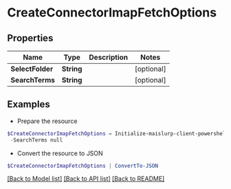 # CreateConnectorImapFetchOptions
## Properties

Name | Type | Description | Notes
------------ | ------------- | ------------- | -------------
**SelectFolder** | **String** |  | [optional] 
**SearchTerms** | **String** |  | [optional] 

## Examples

- Prepare the resource
```powershell
$CreateConnectorImapFetchOptions = Initialize-maislurp-client-powershellCreateConnectorImapFetchOptions  -SelectFolder null `
 -SearchTerms null
```

- Convert the resource to JSON
```powershell
$CreateConnectorImapFetchOptions | ConvertTo-JSON
```

[[Back to Model list]](../README#documentation-for-models) [[Back to API list]](../README#documentation-for-api-endpoints) [[Back to README]](../README)

